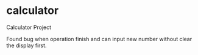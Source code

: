 # calculator

Calculator Project

Found bug when operation finish and can input new number without clear the display first.